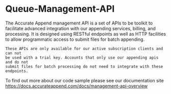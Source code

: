 # Queue-Management-API
The Accurate Append management API is a set of APIs to be toolkit to facilitate advanced integration with our appending services, billing, and processing. It is designed using RESTful endpoints as well as HTTP facilities to allow programmatic access to submit files for batch appending.

```
These APIs are only available for our active subscription clients and can not
be used with a trial key. Accounts that only use our appending apis and do not
submit files for batch processing do not need to integrate with these endpoints.
```
To find out more about our code sample please see our documentation site https://docs.accurateappend.com/docs/management-api-overview
